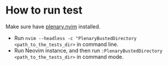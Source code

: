 # How to run test

Make sure have [plenary.nvim](https://github.com/nvim-lua/plenary.nvim) installed.

* Run `nvim --headless -c "PlenaryBustedDirectory <path_to_the_tests_dir>` in command line.
* Run Neovim instance, and then run `:PlenaryBustedDirectory <path_to_the_tests_dir>` in command mode.
